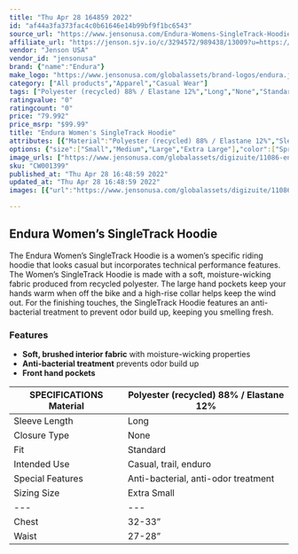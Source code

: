 ```yaml
---
title: "Thu Apr 28 164859 2022"
id: "af44a3fa373fac4c0b61646e14b99bf9f1bc6543"
source_url: "https://www.jensonusa.com/Endura-Womens-SingleTrack-Hoodie"
affiliate_url: "https://jenson.sjv.io/c/3294572/989438/13009?u=https://www.jensonusa.com/Endura-Womens-SingleTrack-Hoodie"
vendor: "Jenson USA"
vendor_id: "jensonusa"
brand: {"name":"Endura"}
make_logo: "https://www.jensonusa.com/globalassets/brand-logos/endura.jpg"
category: ["All products","Apparel","Casual Wear"]
tags: ["Polyester (recycled) 88% / Elastane 12%","Long","None","Standard","Casual, trail, enduro","Anti-bacterial, anti-odor treatment"]
ratingvalue: "0"
ratingcount: "0"
price: "79.992"
price_msrp: "$99.99"
title: "Endura Women's SingleTrack Hoodie"
attributes: [{"Material":"Polyester (recycled) 88% / Elastane 12%","Sleeve Length":"Long","Closure Type":"None","Fit":"Standard","Intended Use":"Casual, trail, enduro","Special Features":"Anti-bacterial, anti-odor treatment"}]
options: {"size":["Small","Medium","Large","Extra Large"],"color":["Spruce Green","Gray","Cocoa"],"availability":"Only 1 Left"}
image_urls: ["https://www.jensonusa.com/globalassets/digizuite/11086-en-cw001399-spruce-green.jpg","https://www.jensonusa.com/globalassets/digizuite/11087-en-cw001399_1-spruce-green.jpg"]
sku: "CW001399"
published_at: "Thu Apr 28 16:48:59 2022"
updated_at: "Thu Apr 28 16:48:59 2022"
images: [{"url":"https://www.jensonusa.com/globalassets/digizuite/11086-en-cw001399-spruce-green.jpg","path":"full/c2301064266220a9781bdd499be3295555548e81.jpg","checksum":"f1986f4022a050175b718eed3a08e0a9","status":"downloaded"},{"url":"https://www.jensonusa.com/globalassets/digizuite/11087-en-cw001399_1-spruce-green.jpg","path":"full/646eb79ab23f6b4708cdfb9b3bfacdd545103015.jpg","checksum":"141350094e77aeca14df9d0a454e1d2b","status":"downloaded"}]

---
```

## Endura Women’s SingleTrack Hoodie

The Endura Women’s SingleTrack Hoodie is a women’s specific riding hoodie that
looks casual but incorporates technical performance features. The Women’s
SingleTrack Hoodie is made with a soft, moisture-wicking fabric produced from
recycled polyester. The large hand pockets keep your hands warm when off the
bike and a high-rise collar helps keep the wind out. For the finishing
touches, the SingleTrack Hoodie features an anti-bacterial treatment to
prevent odor build up, keeping you smelling fresh.

### Features

  * **Soft, brushed interior fabric** with moisture-wicking properties
  * **Anti-bacterial treatment** prevents odor build up
  * **Front hand pockets**

SPECIFICATIONS Material | Polyester (recycled) 88% / Elastane 12%  
---|---  
Sleeve Length | Long  
Closure Type | None  
Fit | Standard  
Intended Use | Casual, trail, enduro  
Special Features | Anti-bacterial, anti-odor treatment  
Sizing Size | Extra Small | Small | Medium | Large | Extra Large  
---|---|---|---|---|---  
Chest | 32-33” | 34-35” | 36-37” | 38-39” | 40-41”  
Waist | 27-28” | 29-30” | 31-32” | 33-34” | 35-36”

